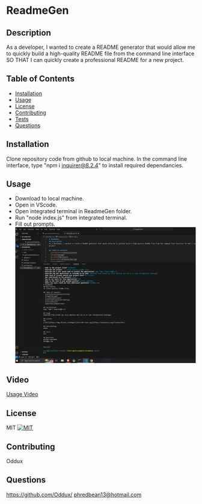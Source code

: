 # ReadmeGen
## Description
As a developer, I wanted to create a README generator that would allow me to quickly build a high-quality README file from the command line interface SO THAT I can quickly create a professional README for a new project.

## Table of Contents
- [Installation](#installation)
- [Usage](#usage)
- [License](#license)
- [Contributing](#contributing)
- [Tests](#tests)
- [Questions](#questions) 

## Installation
Clone repository code from github to local machine. In the command line interface, type "npm i inquirer@8.2.4" to install required dependancies.

## Usage
* Download to local machine.
* Open in VScode.
* Open integrated terminal in ReadmeGen folder.
* Run "node index.js" from integrated terminal.
* Fill out prompts.
![UsageScreenshot](./assets/ScreenshotReadmeGen.png)

## Video
[Usage Video](https://drive.google.com/file/d/18SYZMLDEyQDGROfChSlqHsZPryizR11m/view)


## License
MIT
[![MIT](https://img.shields.io/badge/license-MIT-blue.svg)](https://opensource.org/licenses/MIT)

## Contributing
Oddux

## Questions
https://github.com/Oddux/
phredbean13@hotmail.com